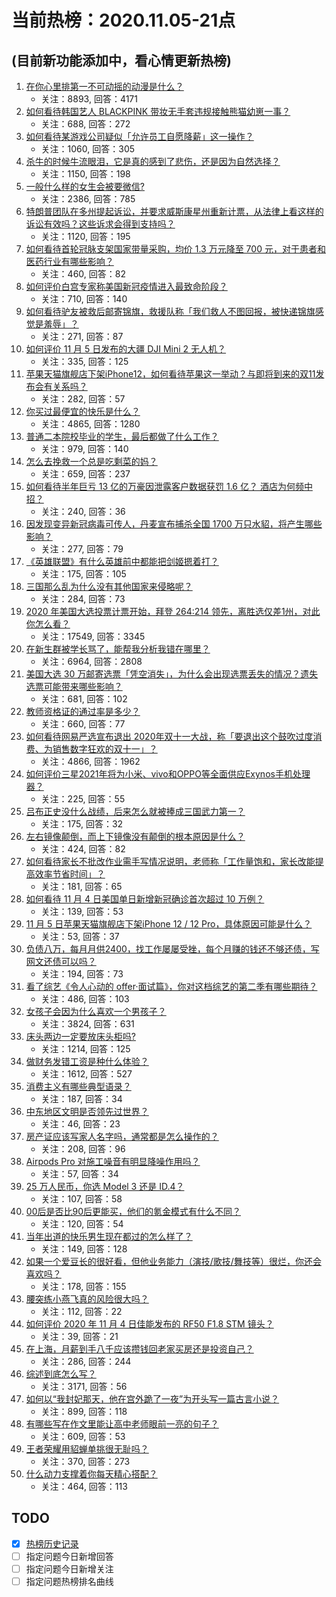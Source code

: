 # 当前热榜：2020.11.05-21点
## (目前新功能添加中，看心情更新热榜)
1. [在你心里排第一不可动摇的动漫是什么？](https://www.zhihu.com/question/425737196)
    * 关注：8893, 回答：4171
2. [如何看待韩国艺人 BLACKPINK 带妆无手套违规接触熊猫幼崽一事？](https://www.zhihu.com/question/428872035)
    * 关注：688, 回答：272
3. [如何看待某游戏公司疑似「允许员工自愿降薪」这一操作？](https://www.zhihu.com/question/428583145)
    * 关注：1060, 回答：305
4. [杀牛的时候牛流眼泪，它是真的感到了悲伤，还是因为自然选择？](https://www.zhihu.com/question/310225388)
    * 关注：1150, 回答：198
5. [一般什么样的女生会被要微信?](https://www.zhihu.com/question/323245237)
    * 关注：2386, 回答：785
6. [特朗普团队在多州提起诉讼，并要求威斯康星州重新计票，从法律上看这样的诉讼有效吗？这些诉求会得到支持吗？](https://www.zhihu.com/question/428853795)
    * 关注：1120, 回答：195
7. [如何看待首轮冠脉支架国家带量采购，均价 1.3 万元降至 700 元，对于患者和医药行业有哪些影响？](https://www.zhihu.com/question/428907400)
    * 关注：460, 回答：82
8. [如何评价白宫专家称美国新冠疫情进入最致命阶段？](https://www.zhihu.com/question/428751662)
    * 关注：710, 回答：140
9. [如何看待驴友被救后邮寄锦旗，救援队称「我们救人不图回报，被快递锦旗感觉是羞辱」？](https://www.zhihu.com/question/428868170)
    * 关注：271, 回答：87
10. [如何评价 11 月 5 日发布的大疆 DJI Mini 2 无人机？](https://www.zhihu.com/question/428864307)
    * 关注：335, 回答：125
11. [苹果天猫旗舰店下架iPhone12，如何看待苹果这一举动？与即将到来的双11发布会有关系吗？](https://www.zhihu.com/question/428874023)
    * 关注：282, 回答：57
12. [你买过最便宜的快乐是什么？](https://www.zhihu.com/question/421788338)
    * 关注：4865, 回答：1280
13. [普通二本院校毕业的学生，最后都做了什么工作？](https://www.zhihu.com/question/267563742)
    * 关注：979, 回答：140
14. [怎么去挽救一个总是吃剩菜的妈？](https://www.zhihu.com/question/272045672)
    * 关注：659, 回答：237
15. [如何看待半年巨亏 13 亿的万豪因泄露客户数据获罚 1.6 亿？ 酒店为何频中招？](https://www.zhihu.com/question/428634544)
    * 关注：240, 回答：36
16. [因发现变异新冠病毒可传人，丹麦宣布捕杀全国 1700 万只水貂，将产生哪些影响？](https://www.zhihu.com/question/428888056)
    * 关注：277, 回答：79
17. [《英雄联盟》有什么英雄前中都能把剑姬摁着打？](https://www.zhihu.com/question/418471787)
    * 关注：175, 回答：105
18. [三国那么乱为什么没有其他国家来侵略呢？](https://www.zhihu.com/question/303527947)
    * 关注：284, 回答：73
19. [2020 年美国大选投票计票开始，拜登 264:214 领先，离胜选仅差1州，对此你怎么看？](https://www.zhihu.com/question/428718413)
    * 关注：17549, 回答：3345
20. [在新生群被学长骂了，能帮我分析我错在哪里？](https://www.zhihu.com/question/415704144)
    * 关注：6964, 回答：2808
21. [美国大选 30 万邮寄选票「凭空消失」，为什么会出现选票丢失的情况？遗失选票可能带来哪些影响？](https://www.zhihu.com/question/428901516)
    * 关注：681, 回答：102
22. [教师资格证的通过率是多少？](https://www.zhihu.com/question/374994926)
    * 关注：660, 回答：77
23. [如何看待网易严选宣布退出 2020年双十一大战，称「要退出这个鼓吹过度消费、为销售数字狂欢的双十一」？](https://www.zhihu.com/question/428803790)
    * 关注：4866, 回答：1962
24. [如何评价三星2021年将为小米、vivo和OPPO等全面供应Exynos手机处理器？](https://www.zhihu.com/question/428692024)
    * 关注：225, 回答：55
25. [吕布正史没什么战绩，后来怎么就被捧成三国武力第一？](https://www.zhihu.com/question/428216537)
    * 关注：175, 回答：32
26. [左右镜像颠倒，而上下镜像没有颠倒的根本原因是什么？](https://www.zhihu.com/question/428467666)
    * 关注：424, 回答：82
27. [如何看待家长不批改作业需手写情况说明，老师称「工作量饱和，家长改能提高效率节省时间」？](https://www.zhihu.com/question/428922944)
    * 关注：181, 回答：65
28. [如何看待 11 月 4 日美国单日新增新冠确诊首次超过 10 万例？](https://www.zhihu.com/question/428892911)
    * 关注：139, 回答：53
29. [11 月 5 日苹果天猫旗舰店下架iPhone 12 / 12 Pro，具体原因可能是什么？](https://www.zhihu.com/question/428874991)
    * 关注：53, 回答：37
30. [负债八万，每月月供2400，找工作屡屡受挫，每个月赚的钱还不够还债，写网文还债可以吗？](https://www.zhihu.com/question/428834971)
    * 关注：194, 回答：73
31. [看了综艺《令人心动的 offer·面试篇》，你对这档综艺的第二季有哪些期待？](https://www.zhihu.com/question/428744876)
    * 关注：486, 回答：103
32. [女孩子会因为什么喜欢一个男孩子？](https://www.zhihu.com/question/359638445)
    * 关注：3824, 回答：631
33. [床头两边一定要放床头柜吗?](https://www.zhihu.com/question/407515078)
    * 关注：1214, 回答：125
34. [做财务发错工资是种什么体验？](https://www.zhihu.com/question/355534882)
    * 关注：1612, 回答：527
35. [消费主义有哪些典型语录？](https://www.zhihu.com/question/343358503)
    * 关注：187, 回答：34
36. [中东地区文明是否领先过世界？](https://www.zhihu.com/question/387307771)
    * 关注：46, 回答：23
37. [房产证应该写家人名字吗，通常都是怎么操作的？](https://www.zhihu.com/question/428825664)
    * 关注：208, 回答：96
38. [Airpods Pro 对施工噪音有明显降噪作用吗？](https://www.zhihu.com/question/428714658)
    * 关注：57, 回答：34
39. [25 万人民币，你选 Model 3 还是 ID.4？](https://www.zhihu.com/question/428760945)
    * 关注：107, 回答：58
40. [00后是否比90后更能买，他们的氪金模式有什么不同？](https://www.zhihu.com/question/428785814)
    * 关注：120, 回答：54
41. [当年出道的快乐男生现在都过的怎么样了？](https://www.zhihu.com/question/428832199)
    * 关注：149, 回答：128
42. [如果一个爱豆长的很好看，但他业务能力（演技/歌技/舞技等）很烂，你还会喜欢吗？](https://www.zhihu.com/question/427610068)
    * 关注：178, 回答：155
43. [腰突练小燕飞真的风险很大吗？](https://www.zhihu.com/question/419599224)
    * 关注：112, 回答：22
44. [如何评价 2020 年 11 月 4 日佳能发布的 RF50 F1.8 STM 镜头？](https://www.zhihu.com/question/428758841)
    * 关注：39, 回答：21
45. [在上海，月薪到手八千应该攒钱回老家买房还是投资自己？](https://www.zhihu.com/question/302601139)
    * 关注：286, 回答：244
46. [综述到底怎么写？](https://www.zhihu.com/question/317450604)
    * 关注：3171, 回答：56
47. [如何以“我封妃那天，他在宫外跪了一夜”为开头写一篇古言小说？](https://www.zhihu.com/question/422946779)
    * 关注：899, 回答：118
48. [有哪些写在作文里能让高中老师眼前一亮的句子？](https://www.zhihu.com/question/422594596)
    * 关注：609, 回答：53
49. [王者荣耀用貂蝉单挑很无耻吗？](https://www.zhihu.com/question/385597665)
    * 关注：370, 回答：273
50. [什么动力支撑着你每天精心搭配？](https://www.zhihu.com/question/427714045)
    * 关注：464, 回答：113
## TODO
* [x] [热榜历史记录](hot_history/AllHot.md)
* [ ] 指定问题今日新增回答
* [ ] 指定问题今日新增关注
* [ ] 指定问题热榜排名曲线
